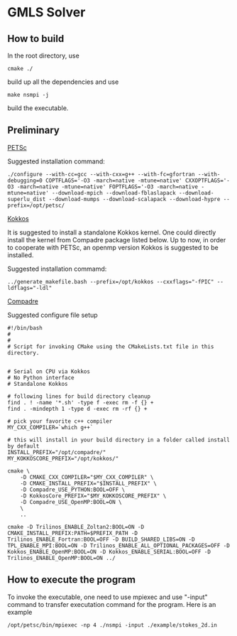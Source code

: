 # GMLS Solver

## How to build

In the root directory, use

```[cmake]
cmake ./
```

build up all the dependencies and use

```[make]
make nsmpi -j
```

build the executable.

## Preliminary

[PETSc](https://www.mcs.anl.gov/petsc/)

Suggested installation command:

```[bash]
./configure --with-cc=gcc --with-cxx=g++ --with-fc=gfortran --with-debugging=0 COPTFLAGS='-O3 -march=native -mtune=native' CXXOPTFLAGS='-O3 -march=native -mtune=native' FOPTFLAGS='-O3 -march=native -mtune=native' --download-mpich --download-fblaslapack --download-superlu_dist --download-mumps --download-scalapack --download-hypre --prefix=/opt/petsc/
```

[Kokkos](https://github.com/kokkos/kokkos-kernels)

It is suggested to install a standalone Kokkos kernel. One could directly install the kernel from Compadre package listed below. Up to now, in order to cooperate with PETSc, an openmp version Kokkos is suggested to be installed.

Suggested installation commamd:

```[bash]
../generate_makefile.bash --prefix=/opt/kokkos --cxxflags="-fPIC" --ldflags="-ldl"
```

[Compadre](https://github.com/SNLComputation/compadre)

Suggested configure file setup

```[bash]
#!/bin/bash
# 
#
# Script for invoking CMake using the CMakeLists.txt file in this directory. 


# Serial on CPU via Kokkos
# No Python interface
# Standalone Kokkos

# following lines for build directory cleanup
find . ! -name '*.sh' -type f -exec rm -f {} +
find . -mindepth 1 -type d -exec rm -rf {} +

# pick your favorite c++ compiler
MY_CXX_COMPILER=`which g++`

# this will install in your build directory in a folder called install by default
INSTALL_PREFIX="/opt/compadre/"
MY_KOKKOSCORE_PREFIX="/opt/kokkos/"

cmake \
    -D CMAKE_CXX_COMPILER="$MY_CXX_COMPILER" \
    -D CMAKE_INSTALL_PREFIX="$INSTALL_PREFIX" \
    -D Compadre_USE_PYTHON:BOOL=OFF \
    -D KokkosCore_PREFIX="$MY_KOKKOSCORE_PREFIX" \
    -D Compadre_USE_OpenMP:BOOL=ON \
    \
    ..
```

```[cmake]
cmake -D Trilinos_ENABLE_Zoltan2:BOOL=ON -D CMAKE_INSTALL_PREFIX:PATH=$PREFIX_PATH -D Trilinos_ENABLE_Fortran:BOOL=OFF -D BUILD_SHARED_LIBS=ON -D TPL_ENABLE_MPI:BOOL=ON -D Trilinos_ENABLE_ALL_OPTIONAL_PACKAGES=OFF -D Kokkos_ENABLE_OpenMP:BOOL=ON -D Kokkos_ENABLE_SERIAL:BOOL=OFF -D Trilinos_ENABLE_OpenMP:BOOL=ON ../
```

## How to execute the program

To invoke the executable, one need to use mpiexec and use "-input" command to transfer executation command for the program. Here is an example

```[bash]
/opt/petsc/bin/mpiexec -np 4 ./nsmpi -input ./example/stokes_2d.in
```
